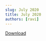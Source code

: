```yaml
---
slug: July 2020
title: July 2020
authors: [ravi]
---
```


<object data="/published/07-01-2020.pdf" type="application/pdf" title="SamplePdf" width="200%" height="900">
</object>

[Download](/published/07-01-2020.pdf)